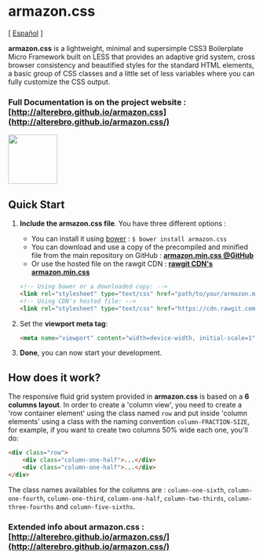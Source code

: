
# armazon.css

[ [Español](https://github.com/alterebro/armazon.css/blob/master/es/README.md) ]

**armazon.css** is a lightweight, minimal and supersimple CSS3 Boilerplate Micro Framework built on LESS that provides an adaptive grid system, cross browser consistency and beautified styles for the standard HTML elements, a basic group of CSS classes and a little set of less variables where you can fully customize the CSS output.


### Full Documentation is on the project website : [http://alterebro.github.io/armazon.css](http://alterebro.github.io/armazon.css/)

<img src="http://alterebro.github.io/armazon.css/www/images/armazon.png" width="100" />


## Quick Start

1. **Include the armazon.css file**. You have three different options :

	- You can install it using [bower](http://bower.io/) : `$ bower install armazon.css`
	- You can download and use a copy of the precompiled and minified file from the main repository on GitHub : **[armazon.min.css @GitHub](https://raw.githubusercontent.com/alterebro/armazon.css/master/armazon/armazon.min.css)**
	- Or use the hosted file on the rawgit CDN : **[rawgit CDN's armazon.min.css](https://cdn.rawgit.com/alterebro/armazon.css/v0.3.1/armazon/armazon.min.css)**

	```html
	<!-- Using bower or a downloaded copy: -->
	<link rel="stylesheet" type="text/css" href="path/to/your/armazon.min.css" />
	<!-- Using CDN's hosted file: -->
	<link rel="stylesheet" type="text/css" href="https://cdn.rawgit.com/alterebro/armazon.css/v0.3.1/armazon/armazon.min.css" />
	```

2. Set the **viewport meta tag**:

	```html
	<meta name="viewport" content="width=device-width, initial-scale=1" />
	```

3. **Done**, you can now start your development.


## How does it work?

The responsive fluid grid system provided in **armazon.css** is based on a **6 columns layout**. In order to create a 'column view', you need to create a 'row container element' using the class named `row` and put inside 'column elements' using a class with the naming convention `column-FRACTION-SIZE`, for example, if you want to create two columns 50% wide each one, you'll do:

```html
<div class="row">
	<div class="column-one-half">...</div>
	<div class="column-one-half">...</div>
</div>
```

The class names availables for the columns are : `column-one-sixth`, `column-one-fourth`, `column-one-third`, `column-one-half`, `column-two-thirds`, `column-three-fourths` and `column-five-sixths`.


### Extended info about armazon.css : [http://alterebro.github.io/armazon.css/](http://alterebro.github.io/armazon.css/)
